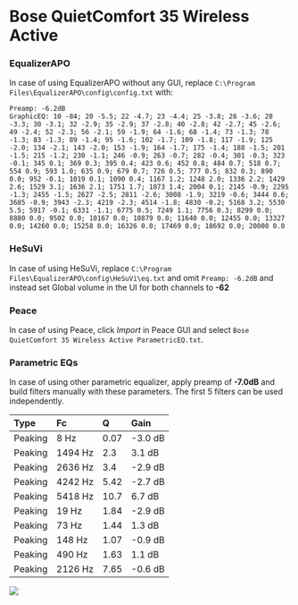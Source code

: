 # Bose QuietComfort 35 Wireless Active

### EqualizerAPO
In case of using EqualizerAPO without any GUI, replace `C:\Program Files\EqualizerAPO\config\config.txt`
with:
```
Preamp: -6.2dB
GraphicEQ: 10 -84; 20 -5.5; 22 -4.7; 23 -4.4; 25 -3.8; 26 -3.6; 28 -3.3; 30 -3.1; 32 -2.9; 35 -2.9; 37 -2.8; 40 -2.8; 42 -2.7; 45 -2.6; 49 -2.4; 52 -2.3; 56 -2.1; 59 -1.9; 64 -1.6; 68 -1.4; 73 -1.3; 78 -1.3; 83 -1.3; 89 -1.4; 95 -1.6; 102 -1.7; 109 -1.8; 117 -1.9; 125 -2.0; 134 -2.1; 143 -2.0; 153 -1.9; 164 -1.7; 175 -1.4; 188 -1.5; 201 -1.5; 215 -1.2; 230 -1.1; 246 -0.9; 263 -0.7; 282 -0.4; 301 -0.3; 323 -0.1; 345 0.1; 369 0.3; 395 0.4; 423 0.6; 452 0.8; 484 0.7; 518 0.7; 554 0.9; 593 1.0; 635 0.9; 679 0.7; 726 0.5; 777 0.5; 832 0.3; 890 0.0; 952 -0.1; 1019 0.1; 1090 0.4; 1167 1.2; 1248 2.0; 1336 2.2; 1429 2.6; 1529 3.1; 1636 2.1; 1751 1.7; 1873 1.4; 2004 0.1; 2145 -0.9; 2295 -1.3; 2455 -1.5; 2627 -2.5; 2811 -2.6; 3008 -1.9; 3219 -0.6; 3444 0.6; 3685 -0.9; 3943 -2.3; 4219 -2.3; 4514 -1.8; 4830 -0.2; 5168 3.2; 5530 5.5; 5917 -0.1; 6331 -1.1; 6775 0.5; 7249 1.1; 7756 0.3; 8299 0.0; 8880 0.0; 9502 0.0; 10167 0.0; 10879 0.0; 11640 0.0; 12455 0.0; 13327 0.0; 14260 0.0; 15258 0.0; 16326 0.0; 17469 0.0; 18692 0.0; 20000 0.0
```

### HeSuVi
In case of using HeSuVi, replace `C:\Program Files\EqualizerAPO\config\HeSuVi\eq.txt` and omit `Preamp:
-6.2dB` and instead set Global volume in the UI for both channels to **-62**

### Peace
In case of using Peace, click *Import* in Peace GUI and select `Bose QuietComfort 35 Wireless Active ParametricEQ.txt`.

### Parametric EQs
In case of using other parametric equalizer, apply preamp of **-7.0dB** and build filters manually with
these parameters. The first 5 filters can be used independently.

| Type    | Fc      |     Q | Gain    |
|:--------|:--------|:------|:--------|
| Peaking | 8 Hz    |  0.07 | -3.0 dB |
| Peaking | 1494 Hz |  2.3  | 3.1 dB  |
| Peaking | 2636 Hz |  3.4  | -2.9 dB |
| Peaking | 4242 Hz |  5.42 | -2.7 dB |
| Peaking | 5418 Hz | 10.7  | 6.7 dB  |
| Peaking | 19 Hz   |  1.84 | -2.9 dB |
| Peaking | 73 Hz   |  1.44 | 1.3 dB  |
| Peaking | 148 Hz  |  1.07 | -0.9 dB |
| Peaking | 490 Hz  |  1.63 | 1.1 dB  |
| Peaking | 2126 Hz |  7.65 | -0.6 dB |

![](https://raw.githubusercontent.com/jaakkopasanen/AutoEq/master/results/innerfidelity/sbaf-serious/Bose%20QuietComfort%2035%20Wireless%20Active/Bose%20QuietComfort%2035%20Wireless%20Active.png)